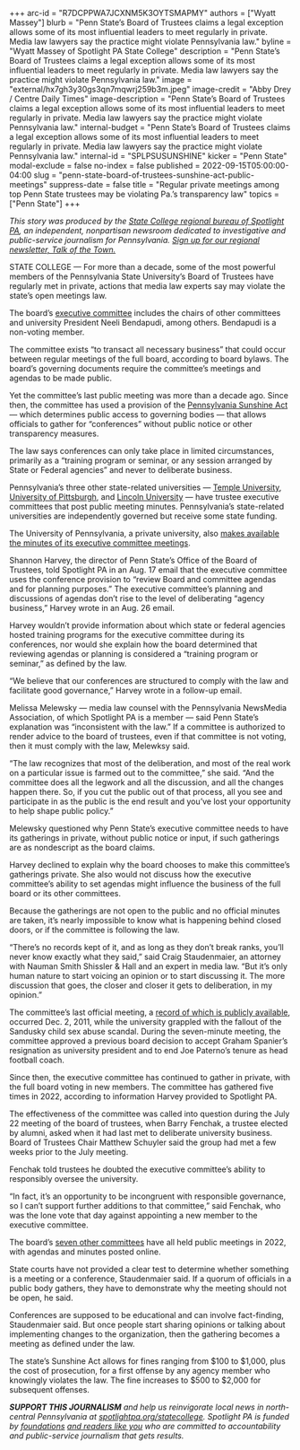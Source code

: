 +++
arc-id = "R7DCPPWA7JCXNM5K3OYTSMAPMY"
authors = ["Wyatt Massey"]
blurb = "Penn State’s Board of Trustees claims a legal exception allows some of its most influential leaders to meet regularly in private. Media law lawyers say the practice might violate Pennsylvania law."
byline = "Wyatt Massey of Spotlight PA State College"
description = "Penn State’s Board of Trustees claims a legal exception allows some of its most influential leaders to meet regularly in private. Media law lawyers say the practice might violate Pennsylvania law."
image = "external/hx7gh3y30gs3qn7mqwrj259b3m.jpeg"
image-credit = "Abby Drey / Centre Daily Times"
image-description = "Penn State’s Board of Trustees claims a legal exception allows some of its most influential leaders to meet regularly in private. Media law lawyers say the practice might violate Pennsylvania law."
internal-budget = "Penn State’s Board of Trustees claims a legal exception allows some of its most influential leaders to meet regularly in private. Media law lawyers say the practice might violate Pennsylvania law."
internal-id = "SPLPSUSUNSHINE"
kicker = "Penn State"
modal-exclude = false
no-index = false
published = 2022-09-15T05:00:00-04:00
slug = "penn-state-board-of-trustees-sunshine-act-public-meetings"
suppress-date = false
title = "Regular private meetings among top Penn State trustees may be violating Pa.’s transparency law"
topics = ["Penn State"]
+++

<i>This story was produced by the </i><a href="https://www.spotlightpa.org/statecollege"><i>State College regional bureau of Spotlight PA</i></a><i>, an independent, nonpartisan newsroom dedicated to investigative and public-service journalism for Pennsylvania. </i><a href="https://www.spotlightpa.org/newsletters/talkofthetown"><i>Sign up for our regional newsletter, Talk of the Town.</i></a>

STATE COLLEGE — For more than a decade, some of the most powerful members of the Pennsylvania State University’s Board of Trustees have regularly met in private, actions that media law experts say may violate the state’s open meetings law.

The board’s <a href="https://trustees.psu.edu/committee-membership/">executive committee</a> includes the chairs of other committees and university President Neeli Bendapudi, among others. Bendapudi is a non-voting member.

The committee exists “to transact all necessary business” that could occur between regular meetings of the full board, according to board bylaws. The board’s governing documents require the committee’s meetings and agendas to be made public.

Yet the committee’s last public meeting was more than a decade ago. Since then, the committee has used a provision of the <a href="https://www.legis.state.pa.us/WU01/LI/LI/CT/HTM/65/65.HTM">Pennsylvania Sunshine Act</a> — which determines public access to governing bodies — that allows officials to gather for “conferences” without public notice or other transparency measures.

The law says conferences can only take place in limited circumstances, primarily as a “training program or seminar, or any session arranged by State or Federal agencies” and never to deliberate business.

<script src="https://www.spotlightpa.org/embed.js" async></script><div data-spl-embed-version="1" data-spl-src="https://www.spotlightpa.org/embeds/newsletter/?cta=Sign%20up%20for%20our%20new%20regional%20newsletter%2C%20%3Cb%3ETalk%20of%20the%20Town%3C%2Fb%3E%2C%20and%20get%20all%20the%20news%20and%20notes%20from%20State%20College%20and%20north-central%20PA.&button=Sign%20Up%20Now&preselect=state_college&eyebrow=DON'T%20MISS%20A%20BEAT"></div>

Pennsylvania’s three other state-related universities — <a href="https://secretary.temple.edu/agendas-minutes/executive">Temple University</a>, <a href="https://www.trustees.pitt.edu/past-meeting-materials">University of Pittsburgh</a>, and <a href="https://www.lincoln.edu/_files/bot-meeting-minutes/Executive-Committee---April-30,-2020.pdf">Lincoln University</a> — have trustee executive committees that post public meeting minutes. Pennsylvania’s state-related universities are independently governed but receive some state funding.

The University of Pennsylvania, a private university, also <a href="https://archives.upenn.edu/digitized-resources/docs-pubs/trustees-minutes/">makes available the minutes of its executive committee meetings</a>.

Shannon Harvey, the director of Penn State’s Office of the Board of Trustees, told Spotlight PA in an Aug. 17 email that the executive committee uses the conference provision to “review Board and committee agendas and for planning purposes.” The executive committee’s planning and discussions of agendas don’t rise to the level of deliberating “agency business,” Harvey wrote in an Aug. 26 email.

Harvey wouldn’t provide information about which state or federal agencies hosted training programs for the executive committee during its conferences, nor would she explain how the board determined that reviewing agendas or planning is considered a “training program or seminar,” as defined by the law.

“We believe that our conferences are structured to comply with the law and facilitate good governance,” Harvey wrote in a follow-up email.

Melissa Melewsky — media law counsel with the Pennsylvania NewsMedia Association, of which Spotlight PA is a member — said Penn State’s explanation was “inconsistent with the law.” If a committee is authorized to render advice to the board of trustees, even if that committee is not voting, then it must comply with the law, Melewksy said.

“The law recognizes that most of the deliberation, and most of the real work on a particular issue is farmed out to the committee,” she said. “And the committee does all the legwork and all the discussion, and all the changes happen there. So, if you cut the public out of that process, all you see and participate in as the public is the end result and you’ve lost your opportunity to help shape public policy.”

Melewsky questioned why Penn State’s executive committee needs to have its gatherings in private, without public notice or input, if such gatherings are as nondescript as the board claims.

Harvey declined to explain why the board chooses to make this committee’s gatherings private. She also would not discuss how the executive committee’s ability to set agendas might influence the business of the full board or its other committees.

Because the gatherings are not open to the public and no official minutes are taken, it’s nearly impossible to know what is happening behind closed doors, or if the committee is following the law.

“There’s no records kept of it, and as long as they don’t break ranks, you’ll never know exactly what they said,” said Craig Staudenmaier, an attorney with Nauman Smith Shissler &amp; Hall and an expert in media law. “But it’s only human nature to start voicing an opinion or to start discussing it. The more discussion that goes, the closer and closer it gets to deliberation, in my opinion.”

The committee’s last official meeting, a <a href="https://trustees.psu.edu/files/2020/02/december22011minutesbot.pdf">record of which is publicly available</a>, occurred Dec. 2, 2011, while the university grappled with the fallout of the Sandusky child sex abuse scandal. During the seven-minute meeting, the committee approved a previous board decision to accept Graham Spanier’s resignation as university president and to end Joe Paterno’s tenure as head football coach.

Since then, the executive committee has continued to gather in private, with the full board voting in new members. The committee has gathered five times in 2022, according to information Harvey provided to Spotlight PA.

The effectiveness of the committee was called into question during the July 22 meeting of the board of trustees, when Barry Fenchak, a trustee elected by alumni, asked when it had last met to deliberate university business. Board of Trustees Chair Matthew Schuyler said the group had met a few weeks prior to the July meeting.

Fenchak told trustees he doubted the executive committee’s ability to responsibly oversee the university.

“In fact, it’s an opportunity to be incongruent with responsible governance, so I can’t support further additions to that committee,” said Fenchak, who was the lone vote that day against appointing a new member to the executive committee.

<script src="https://www.spotlightpa.org/embed.js" async></script><div data-spl-embed-version="1" data-spl-src="https://www.spotlightpa.org/embeds/donate/"></div>

The board’s <a href="https://trustees.psu.edu/board-and-committee-meetings-2022-23/">seven other committees</a> have all held public meetings in 2022, with agendas and minutes posted online.

State courts have not provided a clear test to determine whether something is a meeting or a conference, Staudenmaier said. If a quorum of officials in a public body gathers, they have to demonstrate why the meeting should not be open, he said.

Conferences are supposed to be educational and can involve fact-finding, Staudenmaier said. But once people start sharing opinions or talking about implementing changes to the organization, then the gathering becomes a meeting as defined under the law.

The state’s Sunshine Act allows for fines ranging from $100 to $1,000, plus the cost of prosecution, for a first offense by any agency member who knowingly violates the law. The fine increases to $500 to $2,000 for subsequent offenses.

<i><b>SUPPORT THIS JOURNALISM</b></i><i> and help us reinvigorate local news in north-central Pennsylvania at </i><a href="https://spotlightpa.fundjournalism.org/donate?campaign=701Dn000000Ygq1IAC&utm_source=www.spotlightpa.org&utm_medium=statecollege:section&utm_campaign=statecollege:main"><i>spotlightpa.org/statecollege</i></a><i>. Spotlight PA is funded by </i><a href="https://www.spotlightpa.org/support"><i>foundations</i></a><i> </i><a href="https://www.spotlightpa.org/support"><i>and readers like you</i></a><i> who are committed to accountability and public-service journalism that gets results.</i>
